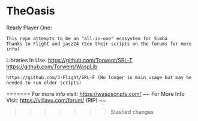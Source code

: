 # TheOasis
Ready Player One:

	This repo attempts to be an "all-in-one" ecosystem for Simba
	Thanks to Flight and jacz24 (See their scripts on the forums for more info)
	

Libraries In Use:
	https://github.com/Torwent/SRL-T
	https://github.com/Torwent/WaspLib

	https://github.com/J-Flight/SRL-F (No longer in main usage but may be needed to run older scripts)
	
	
	
=======
For more info visit: https://waspscripts.com/
~~ For More Info Visit: https://villavu.com/forum/ (RIP) ~~
>>>>>>> Stashed changes
